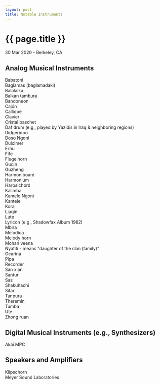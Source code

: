 ```yaml
---
layout: post
title: Notable Instruments
---
```


{{ page.title }}
================

<p class="meta">30 Mar 2020 - Berkeley, CA</p>

## Analog Musical Instruments
Babatoni  
Baglamas (baglamadaki)  
Balalaika  
Balkan tambura  
Bandoneon  
Cajón  
Calliope  
Clavier  
Cristal baschet  
Daf drum (e.g., played by Yazidis in Iraq & neighboring regions)  
Didgeridoo  
Doso Ngoni  
Dulcimer  
Erhu  
Fife  
Flugelhorn  
Guqin  
Guzheng  
Harmoniboard  
Harmonium  
Harpsichord  
Kalimba  
Kamele Ngoni  
Kantele  
Kora  
Liuqin  
Lute  
Lyricon (e.g., Shadowfax Album 1982)  
Mbira  
Melodica  
Melody horn  
Mohan veena  
Nyatiti - means "daughter of the clan (family)"  
Ocarina  
Pipa  
Recorder  
San xian  
Santur  
Saz  
Shakuhachi  
Sitar  
Tanpura  
Theremin  
Tumba  
Ute  
Zhong ruan

## Digital Musical Instruments (e.g., Synthesizers)
Akai MPC

## Speakers and Amplifiers
Klipschorn  
Meyer Sound Laboratories